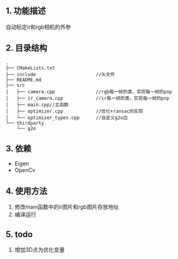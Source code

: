 ## 1. 功能描述
自动标定ir和rgb相机的外参

## 2. 目录结构
```shell
.
├── CMakeLists.txt
├── include                      //头文件
├── README.md
├── src
│   ├── camera.cpp               //rgb每一帧的类，实现每一帧的pnp
│   ├── ir_camera.cpp            //ir每一帧的类，实现每一帧的pnp
│   ├── main.cpp//主函数
│   ├── optimizer.cpp            //优化+ransac的实现
│   └── optimizer_types.cpp      //自定义g2o边
└── thirdparty
    └── g2o

```

## 3. 依赖
* Eigen
* OpenCv



## 4. 使用方法
1. 修改main函数中的ir图片和rgb图片存放地址
2. 编译运行

## 5. todo
1. 增加3D点为优化变量